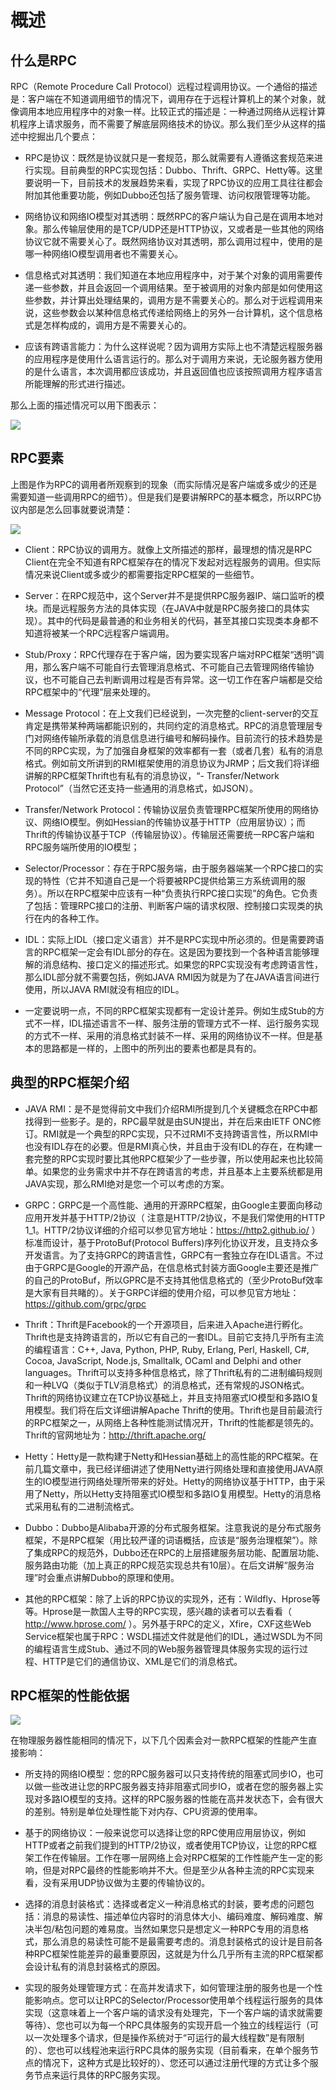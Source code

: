 # 概述
## 什么是RPC
RPC（Remote Procedure Call Protocol）远程过程调用协议。一个通俗的描述是：客户端在不知道调用细节的情况下，调用存在于远程计算机上的某个对象，就像调用本地应用程序中的对象一样。比较正式的描述是：一种通过网络从远程计算机程序上请求服务，而不需要了解底层网络技术的协议。那么我们至少从这样的描述中挖掘出几个要点：

- RPC是协议：既然是协议就只是一套规范，那么就需要有人遵循这套规范来进行实现。目前典型的RPC实现包括：Dubbo、Thrift、GRPC、Hetty等。这里要说明一下，目前技术的发展趋势来看，实现了RPC协议的应用工具往往都会附加其他重要功能，例如Dubbo还包括了服务管理、访问权限管理等功能。

- 网络协议和网络IO模型对其透明：既然RPC的客户端认为自己是在调用本地对象。那么传输层使用的是TCP/UDP还是HTTP协议，又或者是一些其他的网络协议它就不需要关心了。既然网络协议对其透明，那么调用过程中，使用的是哪一种网络IO模型调用者也不需要关心。

- 信息格式对其透明：我们知道在本地应用程序中，对于某个对象的调用需要传递一些参数，并且会返回一个调用结果。至于被调用的对象内部是如何使用这些参数，并计算出处理结果的，调用方是不需要关心的。那么对于远程调用来说，这些参数会以某种信息格式传递给网络上的另外一台计算机，这个信息格式是怎样构成的，调用方是不需要关心的。

- 应该有跨语言能力：为什么这样说呢？因为调用方实际上也不清楚远程服务器的应用程序是使用什么语言运行的。那么对于调用方来说，无论服务器方使用的是什么语言，本次调用都应该成功，并且返回值也应该按照调用方程序语言所能理解的形式进行描述。

那么上面的描述情况可以用下图表示：

![](../RPC/img/RPC调用_01.jpg)

## RPC要素

上图是作为RPC的调用者所观察到的现象（而实际情况是客户端或多或少的还是需要知道一些调用RPC的细节）。但是我们是要讲解RPC的基本概念，所以RPC协议内部是怎么回事就要说清楚：

![](../RPC/img/RPC调用_02.jpg)

- Client：RPC协议的调用方。就像上文所描述的那样，最理想的情况是RPC Client在完全不知道有RPC框架存在的情况下发起对远程服务的调用。但实际情况来说Client或多或少的都需要指定RPC框架的一些细节。

- Server：在RPC规范中，这个Server并不是提供RPC服务器IP、端口监听的模块。而是远程服务方法的具体实现（在JAVA中就是RPC服务接口的具体实现）。其中的代码是最普通的和业务相关的代码，甚至其接口实现类本身都不知道将被某一个RPC远程客户端调用。

- Stub/Proxy：RPC代理存在于客户端，因为要实现客户端对RPC框架“透明”调用，那么客户端不可能自行去管理消息格式、不可能自己去管理网络传输协议，也不可能自己去判断调用过程是否有异常。这一切工作在客户端都是交给RPC框架中的“代理”层来处理的。

- Message Protocol：在上文我们已经说到，一次完整的client-server的交互肯定是携带某种两端都能识别的，共同约定的消息格式。RPC的消息管理层专门对网络传输所承载的消息信息进行编号和解码操作。目前流行的技术趋势是不同的RPC实现，为了加强自身框架的效率都有一套（或者几套）私有的消息格式。例如前文所讲到的RMI框架使用的消息协议为JRMP；后文我们将详细讲解的RPC框架Thrift也有私有的消息协议，“- Transfer/Network Protocol”（当然它还支持一些通用的消息格式，如JSON）。

- Transfer/Network Protocol：传输协议层负责管理RPC框架所使用的网络协议、网络IO模型。例如Hessian的传输协议基于HTTP（应用层协议）；而Thrift的传输协议基于TCP（传输层协议）。传输层还需要统一RPC客户端和RPC服务端所使用的IO模型；

- Selector/Processor：存在于RPC服务端，由于服务器端某一个RPC接口的实现的特性（它并不知道自己是一个将要被RPC提供给第三方系统调用的服务）。所以在RPC框架中应该有一种“负责执行RPC接口实现”的角色。它负责了包括：管理RPC接口的注册、判断客户端的请求权限、控制接口实现类的执行在内的各种工作。

- IDL：实际上IDL（接口定义语言）并不是RPC实现中所必须的。但是需要跨语言的RPC框架一定会有IDL部分的存在。这是因为要找到一个各种语言能够理解的消息结构、接口定义的描述形式。如果您的RPC实现没有考虑跨语言性，那么IDL部分就不需要包括，例如JAVA RMI因为就是为了在JAVA语言间进行使用，所以JAVA RMI就没有相应的IDL。

- 一定要说明一点，不同的RPC框架实现都有一定设计差异。例如生成Stub的方式不一样，IDL描述语言不一样、服务注册的管理方式不一样、运行服务实现的方式不一样、采用的消息格式封装不一样、采用的网络协议不一样。但是基本的思路都是一样的，上图中的所列出的要素也都是具有的。

## 典型的RPC框架介绍
- JAVA RMI：是不是觉得前文中我们介绍RMI所提到几个关键概念在RPC中都找得到一些影子。是的，RPC最早就是由SUN提出，并在后来由IETF ONC修订。RMI就是一个典型的RPC实现，只不过RMI不支持跨语言性，所以RMI中也没有IDL存在的必要。但是RMI真心快，并且由于没有IDL的存在，在构建一套完整的RPC实现时要比其他RPC框架少了一些步骤，所以使用起来也比较简单。如果您的业务需求中并不存在跨语言的考虑，并且基本上主要系统都是用JAVA实现，那么RMI绝对是您一个可以考虑的方案。

- GRPC：GRPC是一个高性能、通用的开源RPC框架，由Google主要面向移动应用开发并基于HTTP/2协议（ 注意是HTTP/2协议，不是我们常使用的HTTP 1_1。HTTP/2协议详细的介绍可以参见官方地址：https://http2.github.io/ ）标准而设计，基于ProtoBuf(Protocol Buffers)序列化协议开发，且支持众多开发语言。为了支持GRPC的跨语言性，GRPC有一套独立存在IDL语言。不过由于GRPC是Google的开源产品，在信息格式封装方面Google主要还是推广的自己的ProtoBuf，所以GPRC是不支持其他信息格式的（至少ProtoBuf效率是大家有目共睹的）。关于GRPC详细的使用介绍，可以参见官方地址：https://github.com/grpc/grpc

- Thrift：Thrift是Facebook的一个开源项目，后来进入Apache进行孵化。Thrift也是支持跨语言的，所以它有自己的一套IDL。目前它支持几乎所有主流的编程语言：C++, Java, Python, PHP, Ruby, Erlang, Perl, Haskell, C#, Cocoa, JavaScript, Node.js, Smalltalk, OCaml and Delphi and other languages。Thrift可以支持多种信息格式，除了Thrift私有的二进制编码规则和一种LVQ（类似于TLV消息格式）的消息格式，还有常规的JSON格式。Thrift的网络协议建立在TCP协议基础上，并且支持阻塞式IO模型和多路IO复用模型。我们将在后文详细讲解Apache Thrift的使用。Thrift也是目前最流行的RPC框架之一，从网络上各种性能测试情况开，Thrift的性能都是领先的。Thrift的官网地址为：http://thrift.apache.org/

- Hetty：Hetty是一款构建于Netty和Hessian基础上的高性能的RPC框架。在前几篇文章中，我已经详细讲述了使用Netty进行网络处理和直接使用JAVA原生的IO模型进行网络处理所带来的好处。Hetty的网络协议基于HTTP，由于采用了Netty，所以Hetty支持阻塞式IO模型和多路IO复用模型。Hetty的消息格式采用私有的二进制流格式。

- Dubbo：Dubbo是Alibaba开源的分布式服务框架。注意我说的是分布式服务框架，不是RPC框架（用比较严谨的词语概括，应该是“服务治理框架”）。除了集成RPC的规范外，Dubbo还在RPC的上层搭建服务层功能、配置层功能、服务路由功能（加上真正的RPC规范实现总共有10层）。在后文讲解“服务治理”时会重点讲解Dubbo的原理和使用。

- 其他的RPC框架：除了上诉的RPC协议的实现外，还有：Wildfly、Hprose等等。Hprose是一款国人主导的RPC实现，感兴趣的读者可以去看看（ http://www.hprose.com/ ）。另外基于RPC的定义，Xfire，CXF这些Web Service框架也属于RPC：WSDL描述文件就是他们的IDL，通过WSDL为不同的编程语言生成Stub、通过不同的Web服务器管理具体服务实现的运行过程、HTTP是它们的通信协议、XML是它们的消息格式。

## RPC框架的性能依据

![](../RPC/img/RPC调用_03.jpg)

在物理服务器性能相同的情况下，以下几个因素会对一款RPC框架的性能产生直接影响：

- 所支持的网络IO模型：您的RPC服务器可以只支持传统的阻塞式同步IO，也可以做一些改进让您的RPC服务器支持非阻塞式同步IO，或者在您的服务器上实现对多路IO模型的支持。这样的RPC服务器的性能在高并发状态下，会有很大的差别。特别是单位处理性能下对内存、CPU资源的使用率。

- 基于的网络协议：一般来说您可以选择让您的RPC使用应用层协议，例如HTTP或者之前我们提到的HTTP/2协议，或者使用TCP协议，让您的RPC框架工作在传输层。工作在哪一层网络上会对RPC框架的工作性能产生一定的影响，但是对RPC最终的性能影响并不大。但是至少从各种主流的RPC实现来看，没有采用UDP协议做为主要的传输协议的。

- 选择的消息封装格式：选择或者定义一种消息格式的封装，要考虑的问题包括：消息的易读性、描述单位内容时的消息体大小、编码难度、解码难度、解决半包/粘包问题的难易度。当然如果您只是想定义一种RPC专用的消息格式，那么消息的易读性可能不是最需要考虑的。消息封装格式的设计是目前各种RPC框架性能差异的最重要原因，这就是为什么几乎所有主流的RPC框架都会设计私有的消息封装格式的原因。

- 实现的服务处理管理方式：在高并发请求下，如何管理注册的服务也是一个性能影响点。您可以让RPC的Selector/Processor使用单个线程运行服务的具体实现（这意味着上一个客户端的请求没有处理完，下一个客户端的请求就需要等待）、您也可以为每一个RPC具体服务的实现开启一个独立的线程运行（可以一次处理多个请求，但是操作系统对于“可运行的最大线程数”是有限制的）、您也可以线程池来运行RPC具体的服务实现（目前看来，在单个服务节点的情况下，这种方式是比较好的）、您还可以通过注册代理的方式让多个服务节点来运行具体的RPC服务实现。